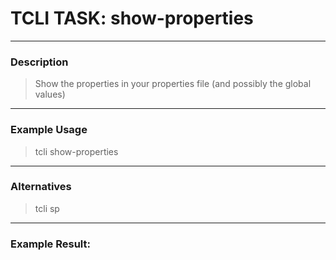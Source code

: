 # TCLI TASK: show-properties

---
### Description
> Show the properties in your properties file (and possibly the global values)

---
### Example Usage
> tcli show-properties

---
### Alternatives
> tcli sp


---
### Example Result:
